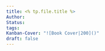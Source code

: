```yaml
---
title: <% tp.file.title %>
Author: 
Status: 
tags: 
Kanban-Cover: "![Book Cover|200]()"
draft: false
---
```

